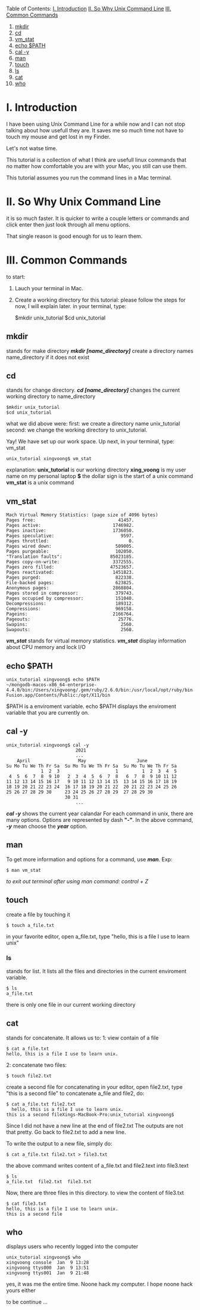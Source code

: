 ﻿Table of Contents:
[I. Introduction](#i-introduction)
[II. So Why Unix Command Line](#ii-so-why-unix-command-line)
[III. Common Commands](#iii-common-commands)
	

 1. [mkdir](#mkdir)
 2. [cd](#cd)
 3. [vm_stat](#vm_stat)
 4. [echo $PATH](#echo-path)
 5. [cal -y](#cal--y)
 6. [man](#man)
 7. [touch](#touch)
 8. [ls](#ls)
 9. [cat](#cat)
 10. [who](#who)
# I. Introduction
I have been using Unix Command Line for a while now and I can not stop talking about how usefull they are.  It saves me so much time not have to touch my mouse and get lost in my Finder.

Let's not watse time.

This tutorial is a collection of what I think are usefull linux commands that no matter how comfortable you are with your Mac, you still can use them.

This tutorial assumes you run the command lines in a Mac terminal.  
# II. So Why Unix Command Line 
it is so much faster.  It is quicker to write a couple letters or commands and click enter then just look through all menu options.

That single reason is good enough for us to learn them.
# III. Common Commands 
to start:
1. Lauch your terminal in Mac.
2. Create a working directory for this tutorial:
	please follow the steps for now, I will explain later.
	in your terminal, type:
	
    $mkdir unix_tutorial
    $cd unix_tutorial

## mkdir
stands for make directory
***mkdir [name_directory]***  create a directory names name_directory if it does not exist

## cd
stands for change directory. 
***cd [name_directory]*** changes the current working directory to name_directory

    $mkdir unix_tutorial   
    $cd unix_tutorial

what we did above were:
first: we create a directory name unix_tutorial
second: we change the working directory to unix_tutorial.

Yay!  We have set up our work space.
Up next, in your terminal, type: vm_stat

    unix_tutorial xingvoong$ vm_stat
   explanation:
   **unix_tutorial** is our working directory
   **xing_voong** is my user name on my personal laptop
   **$** the dollar sign is the start of a unix command
   **vm_stat** is a unix command

## vm_stat
    Mach Virtual Memory Statistics: (page size of 4096 bytes)
    Pages free:                               41457.
    Pages active:                           1746982.
    Pages inactive:                         1736050.
    Pages speculative:                         9597.
    Pages throttled:                              0.
    Pages wired down:                        509005.
    Pages purgeable:                         102050.
    "Translation faults":                  85023185.
    Pages copy-on-write:                    3372555.
    Pages zero filled:                     47523657.
    Pages reactivated:                      1451823.
    Pages purged:                            822338.
    File-backed pages:                       623825.
    Anonymous pages:                        2868804.
    Pages stored in compressor:              379743.
    Pages occupied by compressor:            151040.
    Decompressions:                          189312.
    Compressions:                            969158.
    Pageins:                                2166764.
    Pageouts:                                 25776.
    Swapins:                                   2560.
    Swapouts:                                  2560.

***vm_stat*** stands for virtual memory statistics.
***vm_stat*** display information about CPU memory and lock I/O

## echo $PATH

    unix_tutorial xingvoong$ echo $PATH
    ~/mongodb-macos-x86_64-enterprise-4.4.0/bin:/Users/xingvoong/.gem/ruby/2.6.0/bin:/usr/local/opt/ruby/bin:/usr/local/opt/ruby/bin:/Library/Frameworks/Python.framework/Versions/3.6/bin:/anaconda/bin:/bin:/sbin:Users/bin:/Users/local/sbin:/Users/local/bin:/usr/local/bin:/usr/bin:/bin:/usr/sbin:/sbin:/Applications/VMware Fusion.app/Contents/Public:/opt/X11/bin

$PATH is a enviroment variable.
echo $PATH displays the enviroment variable that you are currently on.

## cal -y

    unix_tutorial xingvoong$ cal -y
                              2021
                              ...
        April                  May                   June          
    Su Mo Tu We Th Fr Sa  Su Mo Tu We Th Fr Sa  Su Mo Tu We Th Fr Sa  
                 1  2  3                     1         1  2  3  4  5  
     4  5  6  7  8  9 10   2  3  4  5  6  7  8   6  7  8  9 10 11 12  
    11 12 13 14 15 16 17   9 10 11 12 13 14 15  13 14 15 16 17 18 19  
    18 19 20 21 22 23 24  16 17 18 19 20 21 22  20 21 22 23 24 25 26  
    25 26 27 28 29 30     23 24 25 26 27 28 29  27 28 29 30           
                          30 31 
                              ... 

  
           

***cal -y*** shows the current year calandar
For each command in unix, there are many options.  Options are represented by dash **"-"**.
In the above command, ***-y*** mean choose the ***year*** option.

## man
To get more information and options for a command, use ***man***.
Exp:

    $ man vm_stat 
*to exit out terminal after using man command: control + Z*

## touch
create a file by touching it

    $ touch a_file.txt
   in your favorite editor, open a_file.txt, type "hello, this is a file I use to learn unix"
### ls
stands for list.  It lists all the files and directories in the current enviroment variable.

    $ ls
    a_file.txt
   there is only one file in our current working directory
## cat
 stands for concatenate.  It allows us to:
 1: view contain of a file
 
    $ cat a_file.txt
    hello, this is a file I use to learn unix.
   
   2: concatenate two files:
   
    $ touch file2.txt
   
   create a second file for concatenating
   in your editor, open file2.txt, type "this is a second file"
   to concatenate a_file and file2, do:
   
	$ cat a_file.txt file2.txt
      hello, this is a file I use to learn unix.
    this is a second fileXings-MacBook-Pro:unix_tutorial xingvoong$
  Since I did not have a new line at the end of file2.txt
  The outputs are not that pretty.
  Go back to file2.txt to add a new line. 
  
  To write the output to a new file, simply do:
  
    $ cat a_file.txt file2.txt > file3.txt
  the above command writes content of a_file.txt and file2.text into file3.text
  
    $ ls
    a_file.txt  file2.txt  file3.txt
 Now, there are three files in this directory.
 to view the content of file3.txt
 

    $ cat file3.txt
    hello, this is a file I use to learn unix.
    this is a second file
## who
displays users who recently logged into the computer

    unix_tutorial xingvoong$ who
    xingvoong console  Jan  9 13:28
    xingvoong ttys000  Jan  9 13:51
    xingvoong ttys001  Jan  9 21:48
yes, it was me the entire time.  Noone hack my computer.  I hope noone hack yours either
 
 to be continue ... 
